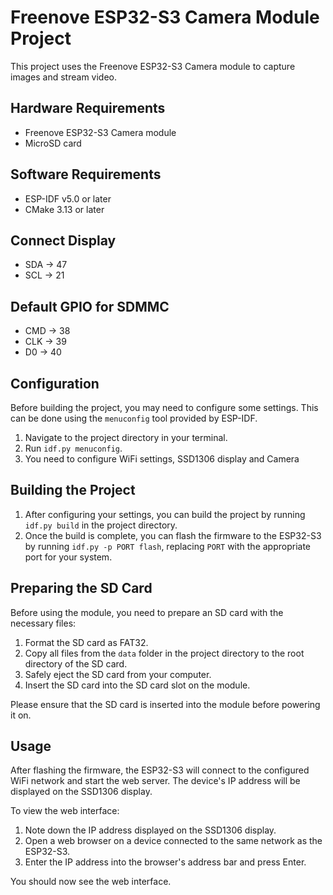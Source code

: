 # Freenove ESP32-S3 Camera Module Project

This project uses the Freenove ESP32-S3 Camera module to capture images and stream video.

## Hardware Requirements

- Freenove ESP32-S3 Camera module
- MicroSD card

## Software Requirements

- ESP-IDF v5.0 or later
- CMake 3.13 or later

## Connect Display

- SDA -> 47
- SCL -> 21

## Default GPIO for SDMMC

- CMD -> 38
- CLK -> 39
- D0  -> 40

## Configuration

Before building the project, you may need to configure some settings. This can be done using the `menuconfig` tool provided by ESP-IDF.

1. Navigate to the project directory in your terminal.
2. Run `idf.py menuconfig`.
3. You need to configure WiFi settings, SSD1306 display and Camera

## Building the Project

1. After configuring your settings, you can build the project by running `idf.py build` in the project directory.
2. Once the build is complete, you can flash the firmware to the ESP32-S3 by running `idf.py -p PORT flash`, replacing `PORT` with the appropriate port for your system.

## Preparing the SD Card

Before using the module, you need to prepare an SD card with the necessary files:

1. Format the SD card as FAT32.
2. Copy all files from the `data` folder in the project directory to the root directory of the SD card.
3. Safely eject the SD card from your computer.
4. Insert the SD card into the SD card slot on the module.

Please ensure that the SD card is inserted into the module before powering it on.

## Usage

After flashing the firmware, the ESP32-S3 will connect to the configured WiFi network and start the web server. The device's IP address will be displayed on the SSD1306 display.

To view the web interface:

1. Note down the IP address displayed on the SSD1306 display.
2. Open a web browser on a device connected to the same network as the ESP32-S3.
3. Enter the IP address into the browser's address bar and press Enter.

You should now see the web interface.